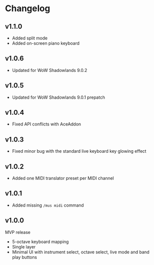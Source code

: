 Changelog
=========

v1.1.0
--------
* Added split mode
* Added on-screen piano keyboard

v1.0.6
--------
* Updated for WoW Shadowlands 9.0.2

v1.0.5
--------
* Updated for WoW Shadowlands 9.0.1 prepatch

v1.0.4
--------
* Fixed API conflicts with AceAddon

v1.0.3
--------
* Fixed minor bug with the standard live keyboard key glowing effect

v1.0.2
--------
* Added one MIDI translator preset per MIDI channel

v1.0.1
--------
* Added missing `/mus midi` command

v1.0.0
--------
MVP release
* 5-octave keyboard mapping
* Single layer
* Minimal UI with instrument select, octave select, live mode and band play buttons